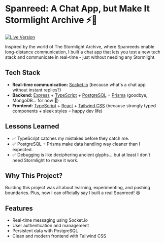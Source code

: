 # Spanreed: A Chat App, but Make It Stormlight Archive ⚡📜

[![Live Version](https://img.shields.io/badge/Live%20Version-Visit-brightgreen)](https://spanreed.onrender.com/)

Inspired by the world of The Stormlight Archive, where Spanreeds enable long-distance communication, I built a chat app that lets you test a new tech stack and communicate in real-time - just without needing any Stormlight.

## Tech Stack

* **Real-time communication:** [Socket.io](https://socket.io/) (because what's a chat app without instant replies?)
* **Backend:** [Express](https://expressjs.com/) + [TypeScript](https://www.typescriptlang.org/) + [PostgreSQL](https://www.postgresql.org/) + [Prisma](https://www.prisma.io/) (goodbye, MongoDB… for now 👀)
* **Frontend:** [TypeScript](https://www.typescriptlang.org/) + [React](https://reactjs.org/) + [Tailwind CSS](https://tailwindcss.com/) (because strongly typed components + sleek styles = happy dev life)

## Lessons Learned

* ✅ TypeScript catches my mistakes before they catch me.
* ✅ PostgreSQL + Prisma make data handling way cleaner than I expected.
* ✅ Debugging is like deciphering ancient glyphs... but at least I don’t need Stormlight to make it work.

## Why This Project?

Building this project was all about learning, experimenting, and pushing boundaries. Plus, now I can officially say I built a real Spanreed! 😆

## Features

* Real-time messaging using Socket.io
* User authentication and management
* Persistent data with PostgreSQL
* Clean and modern frontend with Tailwind CSS
